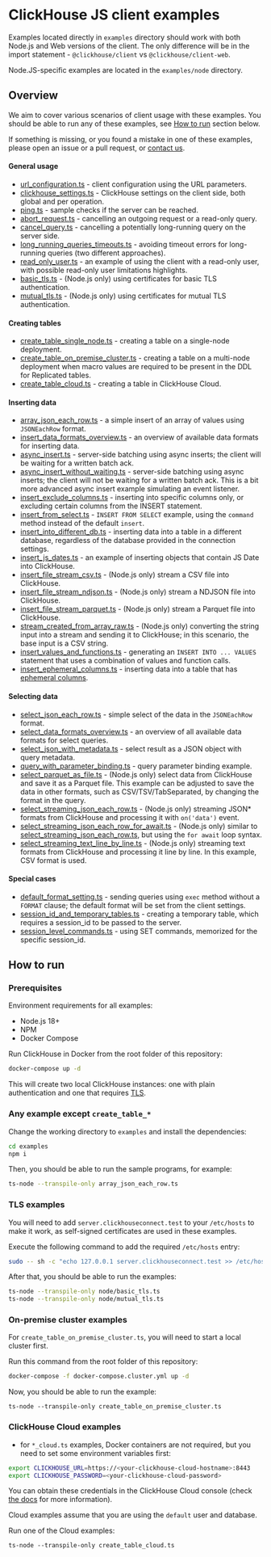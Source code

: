 # ClickHouse JS client examples

Examples located directly in `examples` directory should work with both Node.js and Web versions of the client.
The only difference will be in the import statement - `@clickhouse/client` vs `@clickhouse/client-web`.

Node.JS-specific examples are located in the `examples/node` directory.

## Overview

We aim to cover various scenarios of client usage with these examples. You should be able to run any of these examples, see [How to run](#how-to-run) section below.

If something is missing, or you found a mistake in one of these examples, please open an issue or a pull request, or [contact us](../README.md#contact-us).

#### General usage

- [url_configuration.ts](url_configuration.ts) - client configuration using the URL parameters.
- [clickhouse_settings.ts](clickhouse_settings.ts) - ClickHouse settings on the client side, both global and per operation.
- [ping.ts](ping.ts) - sample checks if the server can be reached.
- [abort_request.ts](abort_request.ts) - cancelling an outgoing request or a read-only query.
- [cancel_query.ts](cancel_query.ts) - cancelling a potentially long-running query on the server side.
- [long_running_queries_timeouts.ts](long_running_queries_timeouts.ts) - avoiding timeout errors for long-running queries (two different approaches).
- [read_only_user.ts](read_only_user.ts) - an example of using the client with a read-only user, with possible read-only user limitations highlights.
- [basic_tls.ts](node/basic_tls.ts) - (Node.js only) using certificates for basic TLS authentication.
- [mutual_tls.ts](node/mutual_tls.ts) - (Node.js only) using certificates for mutual TLS authentication.

#### Creating tables

- [create_table_single_node.ts](create_table_single_node.ts) - creating a table on a single-node deployment.
- [create_table_on_premise_cluster.ts](create_table_on_premise_cluster.ts) - creating a table on a multi-node deployment when macro values are required to be present in the DDL for Replicated tables.
- [create_table_cloud.ts](create_table_cloud.ts) - creating a table in ClickHouse Cloud.

#### Inserting data

- [array_json_each_row.ts](array_json_each_row.ts) - a simple insert of an array of values using `JSONEachRow` format.
- [insert_data_formats_overview.ts](insert_data_formats_overview.ts) - an overview of available data formats for inserting data.
- [async_insert.ts](async_insert.ts) - server-side batching using async inserts; the client will be waiting for a written batch ack.
- [async_insert_without_waiting.ts](async_insert_without_waiting.ts) - server-side batching using async inserts; the client will not be waiting for a written batch ack. This is a bit more advanced async insert example simulating an event listener.
- [insert_exclude_columns.ts](insert_exclude_columns.ts) - inserting into specific columns only, or excluding certain columns from the INSERT statement.
- [insert_from_select.ts](insert_from_select.ts) - `INSERT FROM SELECT` example, using the `command` method instead of the default `insert`.
- [insert_into_different_db.ts](insert_into_different_db.ts) - inserting data into a table in a different database, regardless of the database provided in the connection settings.
- [insert_js_dates.ts](insert_js_dates.ts) - an example of inserting objects that contain JS Date into ClickHouse.
- [insert_file_stream_csv.ts](node/insert_file_stream_csv.ts) - (Node.js only) stream a CSV file into ClickHouse.
- [insert_file_stream_ndjson.ts](node/insert_file_stream_ndjson.ts) - (Node.js only) stream a NDJSON file into ClickHouse.
- [insert_file_stream_parquet.ts](node/insert_file_stream_parquet.ts) - (Node.js only) stream a Parquet file into ClickHouse.
- [stream_created_from_array_raw.ts](node/stream_created_from_array_raw.ts) - (Node.js only) converting the string input into a stream and sending it to ClickHouse; in this scenario, the base input is a CSV string.
- [insert_values_and_functions.ts](insert_values_and_functions.ts) - generating an `INSERT INTO ... VALUES` statement that uses a combination of values and function calls.
- [insert_ephemeral_columns.ts](insert_ephemeral_columns.ts) - inserting data into a table that has [ephemeral columns](https://clickhouse.com/docs/en/sql-reference/statements/create/table#ephemeral).

#### Selecting data

- [select_json_each_row.ts](select_json_each_row.ts) - simple select of the data in the `JSONEachRow` format.
- [select_data_formats_overview.ts](select_data_formats_overview.ts) - an overview of all available data formats for select queries.
- [select_json_with_metadata.ts](select_json_with_metadata.ts) - select result as a JSON object with query metadata.
- [query_with_parameter_binding.ts](query_with_parameter_binding.ts) - query parameter binding example.
- [select_parquet_as_file.ts](node/select_parquet_as_file.ts) - (Node.js only) select data from ClickHouse and save it as a Parquet file. This example can be adjusted to save the data in other formats, such as CSV/TSV/TabSeparated, by changing the format in the query.
- [select_streaming_json_each_row.ts](node/select_streaming_json_each_row.ts) - (Node.js only) streaming JSON\* formats from ClickHouse and processing it with `on('data')` event.
- [select_streaming_json_each_row_for_await.ts](node/select_streaming_json_each_row_for_await.ts) - (Node.js only) similar to [select_streaming_json_each_row.ts](node/select_streaming_json_each_row.ts), but using the `for await` loop syntax.
- [select_streaming_text_line_by_line.ts](node/select_streaming_text_line_by_line.ts) - (Node.js only) streaming text formats from ClickHouse and processing it line by line. In this example, CSV format is used.

#### Special cases

- [default_format_setting.ts](default_format_setting.ts) - sending queries using `exec` method without a `FORMAT` clause; the default format will be set from the client settings.
- [session_id_and_temporary_tables.ts](session_id_and_temporary_tables.ts) - creating a temporary table, which requires a session_id to be passed to the server.
- [session_level_commands.ts](session_level_commands.ts) - using SET commands, memorized for the specific session_id.

## How to run

### Prerequisites

Environment requirements for all examples:

- Node.js 18+
- NPM
- Docker Compose

Run ClickHouse in Docker from the root folder of this repository:

```bash
docker-compose up -d
```

This will create two local ClickHouse instances: one with plain authentication and one that requires [TLS](#tls-examples).

### Any example except `create_table_*`

Change the working directory to `examples` and install the dependencies:

```sh
cd examples
npm i
```

Then, you should be able to run the sample programs, for example:

```sh
ts-node --transpile-only array_json_each_row.ts
```

### TLS examples

You will need to add `server.clickhouseconnect.test` to your `/etc/hosts` to make it work, as self-signed certificates are used in these examples.

Execute the following command to add the required `/etc/hosts` entry:

```bash
sudo -- sh -c "echo 127.0.0.1 server.clickhouseconnect.test >> /etc/hosts"
```

After that, you should be able to run the examples:

```bash
ts-node --transpile-only node/basic_tls.ts
ts-node --transpile-only node/mutual_tls.ts
```

### On-premise cluster examples

For `create_table_on_premise_cluster.ts`, you will need to start a local cluster first.

Run this command from the root folder of this repository:

```sh
docker-compose -f docker-compose.cluster.yml up -d
```

Now, you should be able to run the example:

```
ts-node --transpile-only create_table_on_premise_cluster.ts
```

### ClickHouse Cloud examples

- for `*_cloud.ts` examples, Docker containers are not required, but you need to set some environment variables first:

```sh
export CLICKHOUSE_URL=https://<your-clickhouse-cloud-hostname>:8443
export CLICKHOUSE_PASSWORD=<your-clickhouse-cloud-password>
```

You can obtain these credentials in the ClickHouse Cloud console (check [the docs](https://clickhouse.com/docs/en/integrations/language-clients/javascript#gather-your-connection-details) for more information).

Cloud examples assume that you are using the `default` user and database.

Run one of the Cloud examples:

```
ts-node --transpile-only create_table_cloud.ts
```
